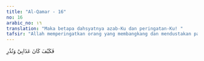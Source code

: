 ```yaml
---
title: "Al-Qamar - 16"
no: 16
arabic_no: ١٦
translation: "Maka betapa dahsyatnya azab-Ku dan peringatan-Ku! "
tafsir: "Allah memperingatkan orang yang membangkang dan mendustakan para rasul serta tidak mengambil iktibar terhadap dahsyatnya siksaan Tuhan dan ancaman-ancamannya yang ditujukan kepada orang-orang yang tidak mengindahkan seruan para rasul"
---
```


فَكَيْفَ كَانَ عَذَابِيْ وَنُذُرِ 
